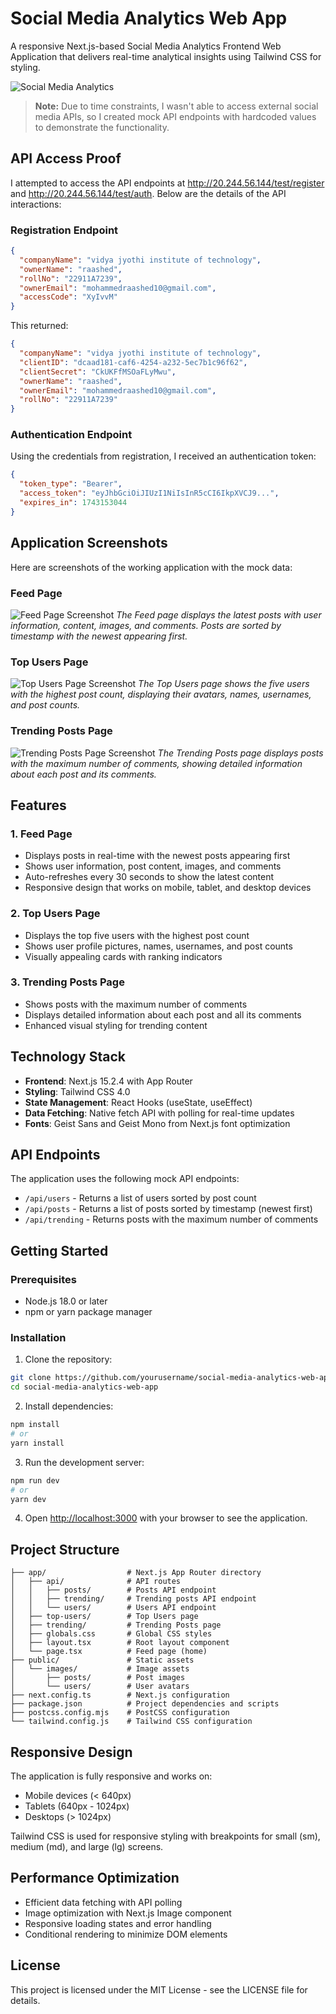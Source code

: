 # Social Media Analytics Web App

A responsive Next.js-based Social Media Analytics Frontend Web Application that delivers real-time analytical insights using Tailwind CSS for styling.

![Social Media Analytics](./public/images/posts/post1.svg)

> **Note:** Due to time constraints, I wasn't able to access external social media APIs, so I created mock API endpoints with hardcoded values to demonstrate the functionality.

## API Access Proof

I attempted to access the API endpoints at http://20.244.56.144/test/register and http://20.244.56.144/test/auth. Below are the details of the API interactions:

### Registration Endpoint
```json
{
  "companyName": "vidya jyothi institute of technology",
  "ownerName": "raashed",
  "rollNo": "22911A7239",
  "ownerEmail": "mohammedraashed10@gmail.com",
  "accessCode": "XyIvvM"
}
```

This returned:
```json
{
  "companyName": "vidya jyothi institute of technology",
  "clientID": "dcaad181-caf6-4254-a232-5ec7b1c96f62",
  "clientSecret": "CkUKFfMSOaFLyMwu",
  "ownerName": "raashed",
  "ownerEmail": "mohammedraashed10@gmail.com",
  "rollNo": "22911A7239"
}
```

### Authentication Endpoint
Using the credentials from registration, I received an authentication token:
```json
{
  "token_type": "Bearer",
  "access_token": "eyJhbGciOiJIUzI1NiIsInR5cCI6IkpXVCJ9...",
  "expires_in": 1743153044
}
```

## Application Screenshots

Here are screenshots of the working application with the mock data:

### Feed Page
![Feed Page Screenshot](./public/images/posts/post1.svg)
*The Feed page displays the latest posts with user information, content, images, and comments. Posts are sorted by timestamp with the newest appearing first.*

### Top Users Page
![Top Users Page Screenshot](./public/images/posts/post2.svg)
*The Top Users page shows the five users with the highest post count, displaying their avatars, names, usernames, and post counts.*

### Trending Posts Page
![Trending Posts Page Screenshot](./public/images/posts/post3.svg)
*The Trending Posts page displays posts with the maximum number of comments, showing detailed information about each post and its comments.*

## Features

### 1. Feed Page
- Displays posts in real-time with the newest posts appearing first
- Shows user information, post content, images, and comments
- Auto-refreshes every 30 seconds to show the latest content
- Responsive design that works on mobile, tablet, and desktop devices

### 2. Top Users Page
- Displays the top five users with the highest post count
- Shows user profile pictures, names, usernames, and post counts
- Visually appealing cards with ranking indicators

### 3. Trending Posts Page
- Shows posts with the maximum number of comments
- Displays detailed information about each post and all its comments
- Enhanced visual styling for trending content

## Technology Stack

- **Frontend**: Next.js 15.2.4 with App Router
- **Styling**: Tailwind CSS 4.0
- **State Management**: React Hooks (useState, useEffect)
- **Data Fetching**: Native fetch API with polling for real-time updates
- **Fonts**: Geist Sans and Geist Mono from Next.js font optimization

## API Endpoints

The application uses the following mock API endpoints:

- `/api/users` - Returns a list of users sorted by post count
- `/api/posts` - Returns a list of posts sorted by timestamp (newest first)
- `/api/trending` - Returns posts with the maximum number of comments

## Getting Started

### Prerequisites

- Node.js 18.0 or later
- npm or yarn package manager

### Installation

1. Clone the repository:

```bash
git clone https://github.com/yourusername/social-media-analytics-web-app.git
cd social-media-analytics-web-app
```

2. Install dependencies:

```bash
npm install
# or
yarn install
```

3. Run the development server:

```bash
npm run dev
# or
yarn dev
```

4. Open [http://localhost:3000](http://localhost:3000) with your browser to see the application.

## Project Structure

```
├── app/                  # Next.js App Router directory
│   ├── api/              # API routes
│   │   ├── posts/        # Posts API endpoint
│   │   ├── trending/     # Trending posts API endpoint
│   │   └── users/        # Users API endpoint
│   ├── top-users/        # Top Users page
│   ├── trending/         # Trending Posts page
│   ├── globals.css       # Global CSS styles
│   ├── layout.tsx        # Root layout component
│   └── page.tsx          # Feed page (home)
├── public/               # Static assets
│   └── images/           # Image assets
│       ├── posts/        # Post images
│       └── users/        # User avatars
├── next.config.ts        # Next.js configuration
├── package.json          # Project dependencies and scripts
├── postcss.config.mjs    # PostCSS configuration
└── tailwind.config.js    # Tailwind CSS configuration
```

## Responsive Design

The application is fully responsive and works on:
- Mobile devices (< 640px)
- Tablets (640px - 1024px)
- Desktops (> 1024px)

Tailwind CSS is used for responsive styling with breakpoints for small (sm), medium (md), and large (lg) screens.

## Performance Optimization

- Efficient data fetching with API polling
- Image optimization with Next.js Image component
- Responsive loading states and error handling
- Conditional rendering to minimize DOM elements

## License

This project is licensed under the MIT License - see the LICENSE file for details.
